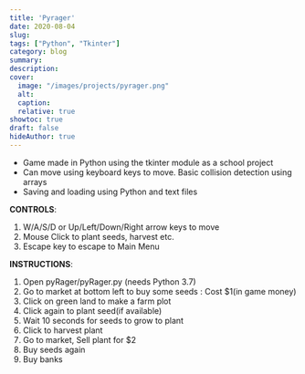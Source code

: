 ```yaml
---
title: 'Pyrager'
date: 2020-08-04
slug:
tags: ["Python", "Tkinter"]
category: blog 
summary:
description: 
cover:
  image: "/images/projects/pyrager.png"
  alt:
  caption: 
  relative: true
showtoc: true
draft: false
hideAuthor: true
---
```


 - Game made in Python using the tkinter module as a school project
 - Can move using keyboard keys to move. Basic collision detection using arrays
 - Saving and loading using Python and text files

 
 **CONTROLS**:
1. W/A/S/D or Up/Left/Down/Right arrow keys to move  
2. Mouse Click to plant seeds, harvest etc.  
3. Escape key to escape to Main Menu  

**INSTRUCTIONS**:
1. Open pyRager/pyRager.py (needs Python 3.7)  
2. Go to market at bottom left to buy some seeds : Cost $1(in game money)  
3. Click on green land to make a farm plot  
4. Click again to plant seed(if available)  
5. Wait 10 seconds for seeds to grow to plant  
6. Click to harvest plant  
7. Go to market, Sell plant for $2  
8. Buy seeds again  
9. Buy banks 